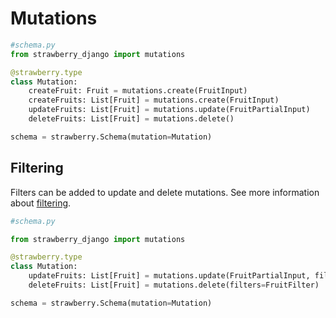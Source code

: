 # Mutations

```python
#schema.py
from strawberry_django import mutations

@strawberry.type
class Mutation:
    createFruit: Fruit = mutations.create(FruitInput)
    createFruits: List[Fruit] = mutations.create(FruitInput)
    updateFruits: List[Fruit] = mutations.update(FruitPartialInput)
    deleteFruits: List[Fruit] = mutations.delete()

schema = strawberry.Schema(mutation=Mutation)
```

## Filtering

Filters can be added to update and delete mutations. See more information about [filtering](filters.md).

```python
#schema.py

from strawberry_django import mutations

@strawberry.type
class Mutation:
    updateFruits: List[Fruit] = mutations.update(FruitPartialInput, filters=FruitFilter)
    deleteFruits: List[Fruit] = mutations.delete(filters=FruitFilter)

schema = strawberry.Schema(mutation=Mutation)
```
